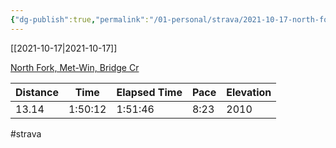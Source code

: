 ```yaml
---
{"dg-publish":true,"permalink":"/01-personal/strava/2021-10-17-north-fork-met-win-bridge-cr/"}
---
```



[[2021-10-17\|2021-10-17]]

[North Fork, Met-Win, Bridge Cr](https://www.strava.com/activities/6128874730)

| Distance | Time    | Elapsed Time | Pace | Elevation |
| -------- | ------- | ------------ | ---- | --------- |
| 13.14    | 1:50:12 | 1:51:46      | 8:23 | 2010      |




#strava
